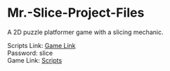 # Mr.-Slice-Project-Files
A 2D puzzle platformer game with a slicing mechanic.

Scripts Link: [Game Link](https://fabletale.itch.io/mr-slice)</br>
Password: slice</br>
Game Link: [Scripts](https://github.com/Hir-o/Mr.-Slice-Project-Files/tree/main/Assets/Scripts)

